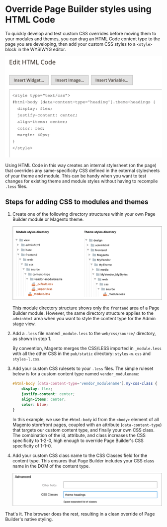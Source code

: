 # Override Page Builder styles using HTML Code

To quickly develop and test custom CSS overrides before moving them to your modules and themes, you can drag an HTML Code content type to the page you are developing, then add your custom CSS styles to a `<style>` block in the WYSIWYG editor.

![HTML Code styling during development](../images/htmlcode-styling-during-dev.png)

Using HTML Code in this way creates an internal stylesheet (on the page) that overrides any same-specificity CSS defined in the external stylesheets of your theme and module. This can be handy when you want to test changes for existing theme and module styles without having to recompile `.less` files.

## Steps for adding CSS to modules and themes

1. Create one of the following directory structures within your own Page Builder module or Magento theme.

    ![Stylesheet file structure](../images/stylesheet-file-structure.png)

    This module directory structure shows only the `frontend` area of a Page Builder module. However, the same directory structure applies to the `adminhtml` area when you want to style the content type for the Admin stage view.

2. Add a `.less` file named `_module.less` to the `web/css/source/` directory, as shown in step 1.

    By convention, Magento merges the CSS/LESS imported in `_module.less` with all the other CSS in the `pub/static` directory: `styles-m.css` and `styles-l.css`.

3. Add your custom CSS rulesets to your `.less` files. The simple ruleset below is for a custom content type named `vendor_modulename`:

    ```css
    #html-body [data-content-type='vendor_modulename'].my-css-class {
        display: flex;
        justify-content: center;
        align-items: center;
        color: blue;
    }
    ```

    In this example, we use the `#html-body` id from the `<body>` element of all Magento storefront pages, coupled with an attribute (`data-content-type`) that targets our custom content type, and finally your own CSS class. The combination of the id, attribute, and class increases the CSS specificity to 1-2-0, high enough to override Page Builder's CSS specificity of 1-1-0.

4. Add your custom CSS class name to the CSS Classes field for the content type. This ensures that Page Builder includes your CSS class name in the DOM of the content type.

    ![Add CSS class to content type](../images/css-classes-field.svg)

That's it. The browser does the rest, resulting in a clean override of Page Builder's native styling.